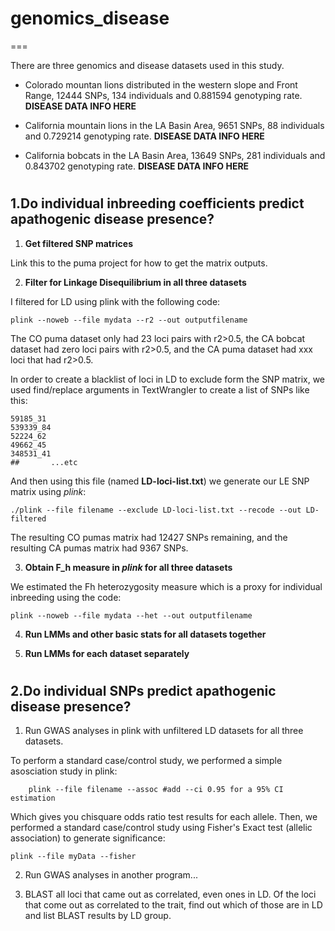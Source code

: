 # genomics_disease

===

There are three genomics and disease datasets used in this study. 

- Colorado mountan lions distributed in the western slope and Front Range, 12444 SNPs, 134 individuals and 0.881594 genotyping rate. **DISEASE DATA INFO HERE** 

- California mountain lions in the LA Basin Area, 9651 SNPs, 88 individuals and 0.729214 genotyping rate. **DISEASE DATA INFO HERE** 

- California bobcats in the LA Basin Area, 13649 SNPs, 281 individuals and 0.843702 genotyping rate. **DISEASE DATA INFO HERE** 




#

#

1.Do individual inbreeding coefficients predict apathogenic disease presence? 
---


1. **Get filtered SNP matrices**

Link this to the puma project for how to get the matrix outputs. 

2. **Filter for Linkage Disequilibrium in all three datasets** 

I filtered for LD using plink with the following code: 

	plink --noweb --file mydata --r2 --out outputfilename 
	
	
The CO puma dataset only had 23 loci pairs with r2>0.5, the CA bobcat dataset had zero loci pairs with r2>0.5, and the CA puma dataset had xxx loci that had r2>0.5. 

In order to create a blacklist of loci in LD to exclude form the SNP matrix, we used find/replace arguments in TextWrangler to create a list of SNPs like this:

	59185_31
	539339_84
	52224_62
	49662_45
	348531_41
	##       ...etc

And then using this file (named **LD-loci-list.txt**) we generate our LE SNP matrix using *plink*: 

	./plink --file filename --exclude LD-loci-list.txt --recode --out LD-filtered


The resulting CO pumas matrix had 12427 SNPs remaining, and the resulting CA pumas matrix had 9367 SNPs. 

3. **Obtain F_h measure in *plink* for all three datasets**

We estimated the Fh heterozygosity measure which is a proxy for individual inbreeding using the code: 

	plink --noweb --file mydata --het --out outputfilename


4. **Run LMMs and other basic stats for all datasets together**


5. **Run LMMs for each dataset separately** 


#

#


2.Do individual SNPs predict apathogenic disease presence? 
---

1. Run GWAS analyses in plink with unfiltered LD datasets for all three datasets.

To perform a standard case/control study, we performed a simple asosciation study in plink: 

		plink --file filename --assoc #add --ci 0.95 for a 95% CI estimation

Which gives you chisquare odds ratio test results for each allele. Then, we performed a standard case/control study using Fisher's Exact test (allelic association) to generate significance: 

	plink --file myData --fisher 

2. Run GWAS analyses in another program... 



3. BLAST all loci that came out as correlated, even ones in LD. Of the loci that come out as correlated to the trait, find out which of those are in LD and list BLAST results by LD group. 


 


